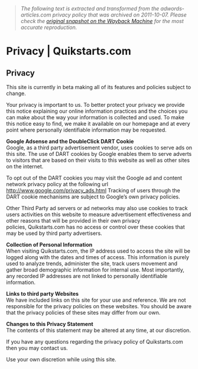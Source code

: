 > *The following text is extracted and transformed from the adwords-articles.com privacy policy that was archived on 2011-10-07. Please check the [original snapshot on the Wayback Machine](https://web.archive.org/web/20111007133647id_/http%3A//www.quikstarts.com/privacy) for the most accurate reproduction.*

# Privacy | Quikstarts.com

## Privacy

This site is currently in beta making all of its features and policies subject to change.

Your privacy is important to us. To better protect your privacy we provide this notice explaining our online information practices and the choices you can make about the way your information is collected and used. To make this notice easy to find, we make it available on our homepage and at every point where personally identifiable information may be requested.

**Google Adsense and the DoubleClick DART Cookie**  
Google, as a third party advertisement vendor, uses cookies to serve ads on this site. The use of DART cookies by Google enables them to serve adverts to visitors that are based on their visits to this website as well as other sites on the internet.

To opt out of the DART cookies you may visit the Google ad and content network privacy policy at the following url <http://www.google.com/privacy_ads.html> Tracking of users through the DART cookie mechanisms are subject to Google’s own privacy policies.

Other Third Party ad servers or ad networks may also use cookies to track users activities on this website to measure advertisement effectiveness and other reasons that will be provided in their own privacy policies, Quikstarts.com has no access or control over these cookies that may be used by third party advertisers.

**Collection of Personal Information**  
When visiting Quikstarts.com, the IP address used to access the site will be logged along with the dates and times of access. This information is purely used to analyze trends, administer the site, track users movement and gather broad demographic information for internal use. Most importantly, any recorded IP addresses are not linked to personally identifiable information.

**Links to third party Websites**  
We have included links on this site for your use and reference. We are not responsible for the privacy policies on these websites. You should be aware that the privacy policies of these sites may differ from our own.

**Changes to this Privacy Statement**  
The contents of this statement may be altered at any time, at our discretion.

If you have any questions regarding the privacy policy of Quikstarts.com then you may contact us.

Use your own discretion while using this site.  

